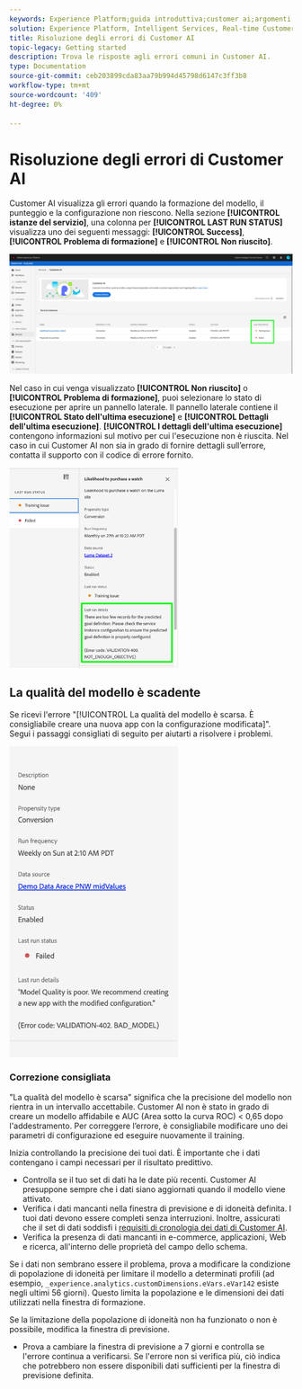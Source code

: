 ```yaml
---
keywords: Experience Platform;guida introduttiva;customer ai;argomenti comuni;input ai clienti;output ai clienti;risoluzione dei problemi ai clienti;errori ai clienti
solution: Experience Platform, Intelligent Services, Real-time Customer Data Platform
title: Risoluzione degli errori di Customer AI
topic-legacy: Getting started
description: Trova le risposte agli errori comuni in Customer AI.
type: Documentation
source-git-commit: ceb203899cda83aa79b994d45798d6147c3ff3b8
workflow-type: tm+mt
source-wordcount: '409'
ht-degree: 0%

---
```



# Risoluzione degli errori di Customer AI

Customer AI visualizza gli errori quando la formazione del modello, il punteggio e la configurazione non riescono. Nella sezione **[!UICONTROL istanze del servizio]**, una colonna per **[!UICONTROL LAST RUN STATUS]** visualizza uno dei seguenti messaggi: **[!UICONTROL Success]**, **[!UICONTROL Problema di formazione]** e **[!UICONTROL Non riuscito]**.

![stato dell&#39;ultima esecuzione](./images/errors/last-run-status.png)

Nel caso in cui venga visualizzato **[!UICONTROL Non riuscito]** o **[!UICONTROL Problema di formazione]**, puoi selezionare lo stato di esecuzione per aprire un pannello laterale. Il pannello laterale contiene il **[!UICONTROL Stato dell&#39;ultima esecuzione]** e **[!UICONTROL Dettagli dell&#39;ultima esecuzione]**. **[!UICONTROL I dettagli dell&#39;ultima esecuzione]** contengono informazioni sul motivo per cui l&#39;esecuzione non è riuscita. Nel caso in cui Customer AI non sia in grado di fornire dettagli sull’errore, contatta il supporto con il codice di errore fornito.

<img src="./images/errors/last-run-details.png" width="300" /><br />

## La qualità del modello è scadente

Se ricevi l&#39;errore &quot;[!UICONTROL La qualità del modello è scarsa. È consigliabile creare una nuova app con la configurazione modificata]&quot;. Segui i passaggi consigliati di seguito per aiutarti a risolvere i problemi.

<img src="./images/errors/model-quality.png" width="300" /><br />

### Correzione consigliata

&quot;La qualità del modello è scarsa&quot; significa che la precisione del modello non rientra in un intervallo accettabile. Customer AI non è stato in grado di creare un modello affidabile e AUC (Area sotto la curva ROC) &lt; 0,65 dopo l&#39;addestramento. Per correggere l’errore, è consigliabile modificare uno dei parametri di configurazione ed eseguire nuovamente il training.

Inizia controllando la precisione dei tuoi dati. È importante che i dati contengano i campi necessari per il risultato predittivo.

- Controlla se il tuo set di dati ha le date più recenti. Customer AI presuppone sempre che i dati siano aggiornati quando il modello viene attivato.
- Verifica i dati mancanti nella finestra di previsione e di idoneità definita. I tuoi dati devono essere completi senza interruzioni. Inoltre, assicurati che il set di dati soddisfi i [requisiti di cronologia dei dati di Customer AI](./input-output.md#data-requirements).
- Verifica la presenza di dati mancanti in e-commerce, applicazioni, Web e ricerca, all&#39;interno delle proprietà del campo dello schema.

Se i dati non sembrano essere il problema, prova a modificare la condizione di popolazione di idoneità per limitare il modello a determinati profili (ad esempio, `_experience.analytics.customDimensions.eVars.eVar142` esiste negli ultimi 56 giorni). Questo limita la popolazione e le dimensioni dei dati utilizzati nella finestra di formazione.

Se la limitazione della popolazione di idoneità non ha funzionato o non è possibile, modifica la finestra di previsione.

- Prova a cambiare la finestra di previsione a 7 giorni e controlla se l&#39;errore continua a verificarsi. Se l&#39;errore non si verifica più, ciò indica che potrebbero non essere disponibili dati sufficienti per la finestra di previsione definita.

